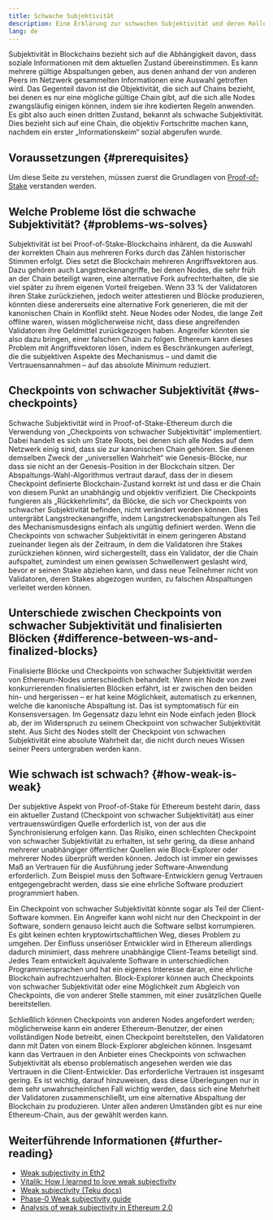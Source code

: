 ```yaml
---
title: Schwache Subjektivität
description: Eine Erklärung zur schwachen Subjektivität und deren Rolle in PoS-Ethereum.
lang: de
---
```


Subjektivität in Blockchains bezieht sich auf die Abhängigkeit davon, dass soziale Informationen mit dem aktuellen Zustand übereinstimmen. Es kann mehrere gültige Abspaltungen geben, aus denen anhand der von anderen Peers im Netzwerk gesammelten Informationen eine Auswahl getroffen wird. Das Gegenteil davon ist die Objektivität, die sich auf Chains bezieht, bei denen es nur eine mögliche gültige Chain gibt, auf die sich alle Nodes zwangsläufig einigen können, indem sie ihre kodierten Regeln anwenden. Es gibt also auch einen dritten Zustand, bekannt als schwache Subjektivität. Dies bezieht sich auf eine Chain, die objektiv Fortschritte machen kann, nachdem ein erster „Informationskeim“ sozial abgerufen wurde.

## Voraussetzungen {#prerequisites}

Um diese Seite zu verstehen, müssen zuerst die Grundlagen von [Proof-of-Stake](/developers/docs/consensus-mechanisms/pos/) verstanden werden.

## Welche Probleme löst die schwache Subjektivität? {#problems-ws-solves}

Subjektivität ist bei Proof-of-Stake-Blockchains inhärent, da die Auswahl der korrekten Chain aus mehreren Forks durch das Zählen historischer Stimmen erfolgt. Dies setzt die Blockchain mehreren Angriffsvektoren aus. Dazu gehören auch Langstreckenangriffe, bei denen Nodes, die sehr früh an der Chain beteiligt waren, eine alternative Fork aufrechterhalten, die sie viel später zu ihrem eigenen Vorteil freigeben. Wenn 33 % der Validatoren ihren Stake zurückziehen, jedoch weiter attestieren und Blöcke produzieren, könnten diese andererseits eine alternative Fork generieren, die mit der kanonischen Chain in Konflikt steht. Neue Nodes oder Nodes, die lange Zeit offline waren, wissen möglicherweise nicht, dass diese angreifenden Validatoren ihre Geldmittel zurückgezogen haben. Angreifer könnten sie also dazu bringen, einer falschen Chain zu folgen. Ethereum kann dieses Problem mit Angriffsvektoren lösen, indem es Beschränkungen auferlegt, die die subjektiven Aspekte des Mechanismus – und damit die Vertrauensannahmen – auf das absolute Minimum reduziert.

## Checkpoints von schwacher Subjektivität {#ws-checkpoints}

Schwache Subjektivität wird in Proof-of-Stake-Ethereum durch die Verwendung von „Checkpoints von schwacher Subjektivität“ implementiert. Dabei handelt es sich um State Roots, bei denen sich alle Nodes auf dem Netzwerk einig sind, dass sie zur kanonischen Chain gehören. Sie dienen demselben Zweck der „universellen Wahrheit“ wie Genesis-Blöcke, nur dass sie nicht an der Genesis-Position in der Blockchain sitzen. Der Abspaltungs-Wahl-Algorithmus vertraut darauf, dass der in diesem Checkpoint definierte Blockchain-Zustand korrekt ist und dass er die Chain von diesem Punkt an unabhängig und objektiv verifiziert. Die Checkpoints fungieren als „Rückkehrlimits“, da Blöcke, die sich vor Checkpoints von schwacher Subjektivität befinden, nicht verändert werden können. Dies untergräbt Langstreckenangriffe, indem Langstreckenabspaltungen als Teil des Mechanismusdesigns einfach als ungültig definiert werden. Wenn die Checkpoints von schwacher Subjektivität in einem geringeren Abstand zueinander liegen als der Zeitraum, in dem die Validatoren ihre Stakes zurückziehen können, wird sichergestellt, dass ein Validator, der die Chain aufspaltet, zumindest um einen gewissen Schwellenwert geslasht wird, bevor er seinen Stake abziehen kann, und dass neue Teilnehmer nicht von Validatoren, deren Stakes abgezogen wurden, zu falschen Abspaltungen verleitet werden können.

## Unterschiede zwischen Checkpoints von schwacher Subjektivität und finalisierten Blöcken {#difference-between-ws-and-finalized-blocks}

Finalisierte Blöcke und Checkpoints von schwacher Subjektivität werden von Ethereum-Nodes unterschiedlich behandelt. Wenn ein Node von zwei konkurrierenden finalisierten Blöcken erfährt, ist er zwischen den beiden hin- und hergerissen – er hat keine Möglichkeit, automatisch zu erkennen, welche die kanonische Abspaltung ist. Das ist symptomatisch für ein Konsensversagen. Im Gegensatz dazu lehnt ein Node einfach jeden Block ab, der im Widerspruch zu seinem Checkpoint von schwacher Subjektivität steht. Aus Sicht des Nodes stellt der Checkpoint von schwachen Subjektivität eine absolute Wahrheit dar, die nicht durch neues Wissen seiner Peers untergraben werden kann.

## Wie schwach ist schwach? {#how-weak-is-weak}

Der subjektive Aspekt von Proof-of-Stake für Ethereum besteht darin, dass ein aktueller Zustand (Checkpoint von schwacher Subjektivität) aus einer vertrauenswürdigen Quelle erforderlich ist, von der aus die Synchronisierung erfolgen kann. Das Risiko, einen schlechten Checkpoint von schwacher Subjektivität zu erhalten, ist sehr gering, da diese anhand mehrerer unabhängiger öffentlicher Quellen wie Block-Explorer oder mehrerer Nodes überprüft werden können. Jedoch ist immer ein gewisses Maß an Vertrauen für die Ausführung jeder Software-Anwendung erforderlich. Zum Beispiel muss den Software-Entwicklern genug Vertrauen entgegengebracht werden, dass sie eine ehrliche Software produziert programmiert haben.

Ein Checkpoint von schwacher Subjektivität könnte sogar als Teil der Client-Software kommen. Ein Angreifer kann wohl nicht nur den Checkpoint in der Software, sondern genauso leicht auch die Software selbst korrumpieren. Es gibt keinen echten kryptowirtschaftlichen Weg, dieses Problem zu umgehen. Der Einfluss unseriöser Entwickler wird in Ethereum allerdings dadurch minimiert, dass mehrere unabhängige Client-Teams beteiligt sind. Jedes Team entwickelt äquivalente Software in unterschiedlichen Programmiersprachen und hat ein eigenes Interesse daran, eine ehrliche Blockchain aufrechtzuerhalten. Block-Explorer können auch Checkpoints von schwacher Subjektivität oder eine Möglichkeit zum Abgleich von Checkpoints, die von anderer Stelle stammen, mit einer zusätzlichen Quelle bereitstellen.

Schließlich können Checkpoints von anderen Nodes angefordert werden; möglicherweise kann ein anderer Ethereum-Benutzer, der einen vollständigen Node betreibt, einen Checkpoint bereitstellen, den Validatoren dann mit Daten von einem Block-Explorer abgleichen können. Insgesamt kann das Vertrauen in den Anbieter eines Checkpoints von schwachen Subjektivität als ebenso problematisch angesehen werden wie das Vertrauen in die Client-Entwickler. Das erforderliche Vertrauen ist insgesamt gering. Es ist wichtig, darauf hinzuweisen, dass diese Überlegungen nur in dem sehr unwahrscheinlichen Fall wichtig werden, dass sich eine Mehrheit der Validatoren zusammenschließt, um eine alternative Abspaltung der Blockchain zu produzieren. Unter allen anderen Umständen gibt es nur eine Ethereum-Chain, aus der gewählt werden kann.

## Weiterführende Informationen {#further-reading}

- [Weak subjectivity in Eth2](https://notes.ethereum.org/@adiasg/weak-subjectvity-eth2)
- [Vitalik: How I learned to love weak subjectivity](https://blog.ethereum.org/2014/11/25/proof-stake-learned-love-weak-subjectivity/)
- [Weak subjectivity (Teku docs)](https://docs.teku.consensys.net/en/latest/Concepts/Weak-Subjectivity/)
- [Phase-0 Weak subjectivity guide](https://github.com/ethereum/consensus-specs/blob/dev/specs/phase0/weak-subjectivity.md)
- [Analysis of weak subjectivity in Ethereum 2.0](https://github.com/runtimeverification/beacon-chain-verification/blob/master/weak-subjectivity/weak-subjectivity-analysis.pdf)
